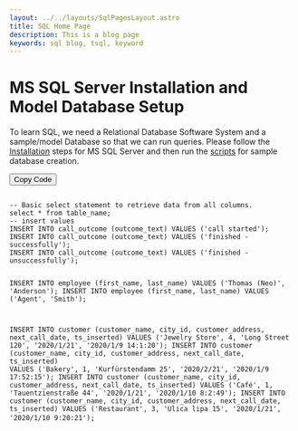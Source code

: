 ```yaml
---
layout: ../../layouts/SqlPagesLayout.astro
title: SQL Home Page
description: This is a blog page
keywords: sql blog, tsql, keyword
---
```


<Layout>

# MS SQL Server Installation and Model Database Setup

To learn SQL, we need a Relational Database Software System and a sample/model Database so that we can run queries. Please follow the <a href="#" class="contentLinks">Installation</a> steps for MS SQL Server and then run the <a href="" class="contentLinks">scripts</a> for sample database creation. 
<div>
<button class="copyBtn" onclick="copyCode()">Copy Code</button>
</div>
<div class="codeBlock">
<pre>
<code class="language-sql" id="codeText">
-- Basic select statement to retrieve data from all columns.    
select * from table_name;
-- insert values
INSERT INTO call_outcome (outcome_text) VALUES ('call started');
INSERT INTO call_outcome (outcome_text) VALUES ('finished - successfully');
INSERT INTO call_outcome (outcome_text) VALUES ('finished - unsuccessfully');

INSERT INTO employee (first_name, last_name) VALUES ('Thomas (Neo)', 'Anderson');
INSERT INTO employee (first_name, last_name) VALUES ('Agent', 'Smith');

INSERT INTO customer (customer_name, city_id, customer_address, next_call_date, ts_inserted) VALUES ('Jewelry Store', 4, 'Long Street 120', '2020/1/21', '2020/1/9 14:1:20');
INSERT INTO customer (customer_name, city_id, customer_address, next_call_date, ts_inserted) 
VALUES ('Bakery', 1, 'Kurfürstendamm 25', '2020/2/21', '2020/1/9 17:52:15');
INSERT INTO customer (customer_name, city_id, customer_address, next_call_date, ts_inserted) 
VALUES ('Café', 1, 'Tauentzienstraße 44', '2020/1/21', '2020/1/10 8:2:49');
INSERT INTO customer (customer_name, city_id, customer_address, next_call_date, ts_inserted)
VALUES ('Restaurant', 3, 'Ulica lipa 15', '2020/1/21', '2020/1/10 9:20:21');
</code>
</pre>
</div>
</Layout>
<RightMenuComp />
